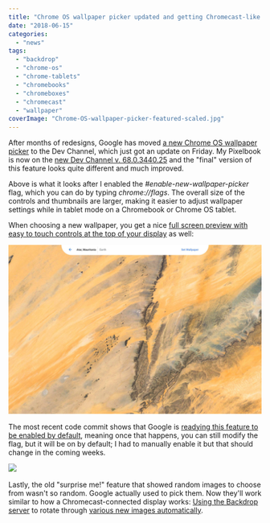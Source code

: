 ```yaml
---
title: "Chrome OS wallpaper picker updated and getting Chromecast-like Backdrop feature"
date: "2018-06-15"
categories: 
  - "news"
tags: 
  - "backdrop"
  - "chrome-os"
  - "chrome-tablets"
  - "chromebooks"
  - "chromeboxes"
  - "chromecast"
  - "wallpaper"
coverImage: "Chrome-OS-wallpaper-picker-featured-scaled.jpg"
---
```


After months of redesigns, Google has moved [a new Chrome OS wallpaper picker](https://chromium-review.googlesource.com/c/chromium/src/+/1099999) to the Dev Channel, which just got an update on Friday. My Pixelbook is now on the [new Dev Channel v. 68.0.3440.25](https://chromereleases.googleblog.com/2018/06/dev-channel-update-for-chrome-os_15.html) and the "final" version of this feature looks quite different and much improved.

Above is what it looks after I enabled the _#enable-new-wallpaper-picker_ flag, which you can do by typing _chrome://flags_. The overall size of the controls and thumbnails are larger, making it easier to adjust wallpaper settings while in tablet mode on a Chromebook or Chrome OS tablet.

When choosing a new wallpaper, you get a nice [full screen preview with easy to touch controls at the top of your display](https://chromium-review.googlesource.com/c/chromium/src/+/1089998) as well:

[![Chrome OS wallpaper picker preview](images/Chrome-OS-wallpaper-picker-preview.jpg)](https://www.aboutchromebooks.com/wp-content/uploads/2018/06/Chrome-OS-wallpaper-picker-preview.jpg)

The most recent code commit shows that Google is [readying this feature to be enabled by default](https://chromium-review.googlesource.com/c/chromium/src/+/1099999), meaning once that happens, you can still modify the flag, but it will be on by default; I had to manually enable it but that should change in the coming weeks.

[![](images/wallpaper-picker-demo.gif)](https://www.aboutchromebooks.com/news/chrome-os-wallpaper-picker-updated-and-getting-chromecast-like-backdrop-feature/attachment/wallpaper-picker-demo/)

Lastly, the old "surprise me!" feature that showed random images to choose from wasn't so random. Google actually used to pick them. Now they'll work similar to how a Chromecast-connected display works: [Using the Backdrop server](https://chromium-review.googlesource.com/c/chromium/src/+/1093742) to rotate through [various new images automatically](https://www.google.com/chromecast/backdrop/).
